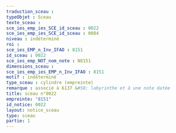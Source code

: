 ```yaml
---
traduction_sceau : 
typeObjet : Sceau
texte_sceau : 
sce_ies_emp_ies_SCE_id_sceau : 0022
sce_ies_emp_ies_SCE_id_sceau : 0084
niveau : indéterminé
roi : 
sce_ies_EMP_n_Inv_IFAO : 8151
id_sceau : 0022
sce_ies_emp_NOT_nom_note : N8151
dimensions_sceau : 
sce_ies_emp_ies_EMP_n_Inv_IFAO : 8151
motif : indéterminé
type_sceau : cylindre (empreinte)
remarque : associé à 6137 &#58; labyrinthe et à une note datée
title: sceau n°0022
empreinte: "8151"
id_notice: 0022
layout: notice_sceau
type: sceau
partie: 1
---
```

